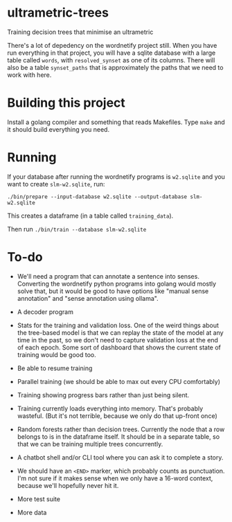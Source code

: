 # ultrametric-trees

Training decision trees that minimise an ultrametric

There's a lot of depedency on the wordnetify project still. When you have run everything in that
project, you will have a sqlite database with a large table called `words`, with `resolved_synset` 
as one of its columns. There will also be a table `synset_paths` that is approximately the paths
that we need to work with here.

# Building this project

Install a golang compiler and something that reads Makefiles. Type `make` and it should build
everything you need.

# Running

If your database after running the wordnetify programs is `w2.sqlite` and you want to create
`slm-w2.sqlite`, run:

`./bin/prepare --input-database w2.sqlite --output-database slm-w2.sqlite`

This creates a dataframe (in a table called `training_data`).

Then run `./bin/train --database slm-w2.sqlite`

# To-do

- We'll need a program that can annotate a sentence into senses. Converting the wordnetify python programs
  into golang would mostly solve that, but it would be good to have options like "manual sense annotation"
  and "sense annotation using ollama".
  
- A decoder program

- Stats for the training and validation loss. One of the weird things about the tree-based model is that
  we can replay the state of the model at any time in the past, so we don't need to capture validation
  loss at the end of each epoch. Some sort of dashboard that shows the current state of training would be
  good too.
  
- Be able to resume training

- Parallel training (we should be able to max out every CPU comfortably)

- Training showing progress bars rather than just being silent.

- Training currently loads everything into memory. That's probably wasteful. (But it's not terrible, because
  we only do that up-front once)
  
- Random forests rather than decision trees. Currently the node that a row belongs to is in the dataframe
  itself. It should be in a separate table, so that we can be training multiple trees concurrently.
  
- A chatbot shell and/or CLI tool where you can ask it to complete a story.

- We should have an `<END>` marker, which probably counts as punctuation. I'm not sure if it makes sense
  when we only have a 16-word context, because we'll hopefully never hit it.
  
- More test suite

- More data


